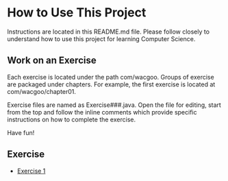 # How to Use This Project
Instructions are located in this README.md file. Please follow closely to understand how to use this project for learning Computer Science.

## Work on an Exercise
Each exercise is located under the path com/wacgoo. Groups of exercise are packaged under chapters. For example, the first exercise is located at com/wacgoo/chapter01.

Exercise files are named as Exercise###.java. Open the file for editing, start from the top and follow the inline comments which provide specific instructions on how to complete the exercise.

Have fun!

## Exercise
* [Exercise 1](com/wacgoo/chapter01/Exercise001.java)
